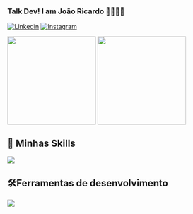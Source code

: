 ### Talk Dev! I am João Ricardo 👨‍💻📱🚀

[![Linkedin](https://img.shields.io/badge/LinkedIn-0077B5?style=for-the-badge&logo=linkedin&logoColor=white)](https://www.linkedin.com/in/jo%C3%A3o-ricardo-martins-ribeiro-4131701a4/) [![Instagram](https://img.shields.io/badge/Instagram-E4405F?style=for-the-badge&logo=instagram&logoColor=white)](https://www.instagram.com/jao.tsx)

<a href="https://github.com/anuraghazra/github-readme-stats"></a>
  <img 
    height=200 
    align="center" 
    src="https://github-readme-stats.vercel.app/api?username=EngJao89&show_icons=true&theme=tokyonight" 
  />
</a>
<a href="https://github.com/anuraghazra/convoychat">
  <img 
    height=200 
    align="center" 
    src="https://github-readme-stats.vercel.app/api/top-langs?username=EngJao89&&layout=compact&langs_count=8&card_width=320&theme=tokyonight" 
  />
</a>

## 🚀 Minhas Skills

<p align="left">
  <a href="https://skillicons.dev">
    <img src="https://skillicons.dev/icons?i=typescript,javascript,react,redux,nextjs,vite,angular,nodejs,nestjs,fastapi,express,swift,kotlin,gradle,html,css,tailwind,styledcomponents,bootstrap,materialui,vitest,jest,aws,azure,googlecloud,mongodb,postgres,mysql,prisma,sqlite,sequelize," />
  </a>
</p>

## 🛠️Ferramentas de desenvolvimento

<p align="left">
  <a href="https://skillicons.dev">
    <img src="https://skillicons.dev/icons?i=apple,linux,mint,bash,vscode,androidstudio,idea,figma,git,githubactions,github,gitlab,bitbucket,vercel,postman,docker,npm,yarn," />
  </a>
</p>
